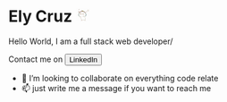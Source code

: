 <!-- Heading-->
# Ely Cruz ![gif](/ezgif.com-gif-maker.gif)

Hello World, I am a full stack web developer/

Contact me on <button name="button" onClick="https://www.linkedin.com/in/elycruzdev">LinkedIn</button>

- 💞️ I’m looking to collaborate on everything code relate
- 📫 just write me a message if you want to reach me

<!---
holyfs/holyfs is a ✨ special ✨ repository because its `README.md` (this file) appears on your GitHub profile.
You can click the Preview link to take a look at your changes.
--->
